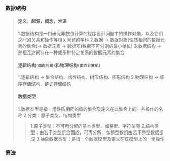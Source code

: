 ### 数据结构
> #### 定义，起源，概念，术语
> 1.数据结构是一门研究非数值计算的程序设计问题中的操作对象，以及它们之间的关系和操作等相关问题的学科
> 2.数据 -> 数据对象(性质相同的数据元素的集合)-> 数据元素 -> 数据项(数据不可分割的最小单位)
> 3.数据结构 -> 是相互之间存在一种或多种特定关系的数据元素的集合
> #### 逻辑结构`(面向问题)`和物理结构`(面向计算机)`
> 1.逻辑结构 -> 集合结构、线性结构、树形结构、图形结构
> 2.物理结构 -> 顺序存储结构、链式存储结构
>#### 数据类型
>1.数据类型是指一组性质相同的值的集合及定义在此集合上的一些操作的名称
>2.分类：原子类型、结构类型
>> 1.原子类型：不可再分解的基本类型，如整型、字符型等
>> 2.结构类型：由若干类型组合而成，可再分解，如整型数组由若干整型数据组成
>3.抽象数据类型：是指一个数据模型及定义在该模型上的一组操作
### 算法
> 

